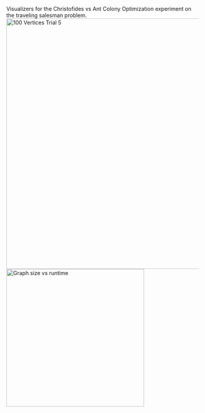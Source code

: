 Visualizers for the Christofides vs Ant Colony Optimization experiment on the traveling salesman problem. 
<img width="657" alt="100 Vertices Trial 5" src="https://github.com/VincentShao32/Visualizers/assets/75507144/93cf15a7-d90d-4154-bbc0-fa03894b33ea">
<img width="361" alt="Graph size vs runtime" src="https://github.com/VincentShao32/Visualizers/assets/75507144/bfe5b2e5-5991-4110-97a4-c5cdf47f74d0">
